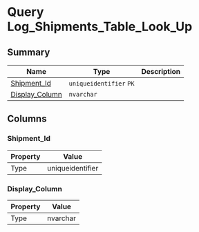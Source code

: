 # Query Log_Shipments_Table_Look_Up


## Summary

| Name | Type | Description |
| - | - | --- |
|[Shipment_Id](#shipment_id)|`uniqueidentifier` `PK`||
|[Display_Column](#display_column)|`nvarchar` ||

## Columns

### Shipment_Id

| Property | Value |
| - | - |
|Type|uniqueidentifier|

### Display_Column

| Property | Value |
| - | - |
|Type|nvarchar|


